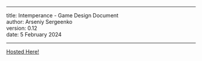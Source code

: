 ------------------------------------------------------------------------

title: Intemperance - Game Design Document \
author: Arseniy Sergeenko \
version: 0.12 \
date: 5 February 2024 

------------------------------------------------------------------------

[Hosted Here!](https://main--intemperance.netlify.app/)
